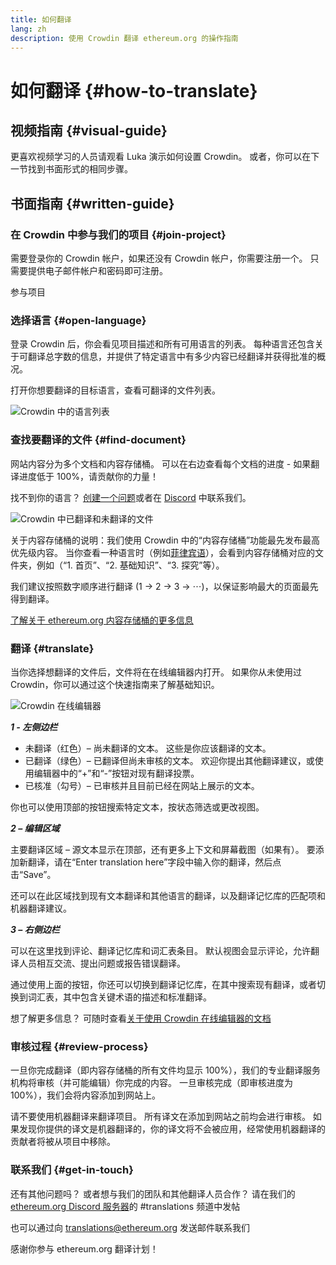 ```yaml
---
title: 如何翻译
lang: zh
description: 使用 Crowdin 翻译 ethereum.org 的操作指南
---
```


# 如何翻译 {#how-to-translate}

## 视频指南 {#visual-guide}

更喜欢视频学习的人员请观看 Luka 演示如何设置 Crowdin。 或者，你可以在下一节找到书面形式的相同步骤。

<YouTube id="Ii7bYhanLs4" />

## 书面指南 {#written-guide}

### 在 Crowdin 中参与我们的项目 {#join-project}

需要登录你的 Crowdin 帐户，如果还没有 Crowdin 帐户，你需要注册一个。 只需要提供电子邮件帐户和密码即可注册。

<ButtonLink href="https://crowdin.com/project/ethereum-org/">
  参与项目
</ButtonLink>

### 选择语言 {#open-language}

登录 Crowdin 后，你会看见项目描述和所有可用语言的列表。 每种语言还包含关于可翻译总字数的信息，并提供了特定语言中有多少内容已经翻译并获得批准的概况。

打开你想要翻译的目标语言，查看可翻译的文件列表。

![Crowdin 中的语言列表](./list-of-languages.png)

### 查找要翻译的文件 {#find-document}

网站内容分为多个文档和内容存储桶。 可以在右边查看每个文档的进度 - 如果翻译进度低于 100%，请贡献你的力量！

找不到你的语言？ [创建一个问题](https://github.com/ethereum/ethereum-org-website/issues/new/choose)或者在 [Discord](/discord/) 中联系我们。

![Crowdin 中已翻译和未翻译的文件](./crowdin-files.png)

关于内容存储桶的说明：我们使用 Crowdin 中的“内容存储桶”功能最先发布最高优先级内容。 当你查看一种语言时（例如[菲律宾语](https://crowdin.com/project/ethereum-org/fil#)），会看到内容存储桶对应的文件夹，例如（“1. 首页”、“2. 基础知识”、“3. 探究”等）。

我们建议按照数字顺序进行翻译 (1 → 2 → 3 → ⋯)，以保证影响最大的页面最先得到翻译。

[了解关于 ethereum.org 内容存储桶的更多信息](/contributing/translation-program/content-buckets/)

### 翻译 {#translate}

当你选择想翻译的文件后，文件将在在线编辑器内打开。 如果你从未使用过 Crowdin，你可以通过这个快速指南来了解基础知识。

![Crowdin 在线编辑器](./online-editor.png)

**_1 - 左侧边栏_**

- 未翻译（红色）– 尚未翻译的文本。 这些是你应该翻译的文本。
- 已翻译（绿色）– 已翻译但尚未审核的文本。 欢迎你提出其他翻译建议，或使用编辑器中的“+”和“-”按钮对现有翻译投票。
- 已核准（勾号）– 已审核并且目前已经在网站上展示的文本。

你也可以使用顶部的按钮搜索特定文本，按状态筛选或更改视图。

**_2 – 编辑区域_**

主要翻译区域 – 源文本显示在顶部，还有更多上下文和屏幕截图（如果有）。 要添加新翻译，请在“Enter translation here”字段中输入你的翻译，然后点击“Save”。

还可以在此区域找到现有文本翻译和其他语言的翻译，以及翻译记忆库的匹配项和机器翻译建议。

**_3 – 右侧边栏_**

可以在这里找到评论、翻译记忆库和词汇表条目。 默认视图会显示评论，允许翻译人员相互交流、提出问题或报告错误翻译。

通过使用上面的按钮，你还可以切换到翻译记忆库，在其中搜索现有翻译，或者切换到词汇表，其中包含关键术语的描述和标准翻译。

想了解更多信息？ 可随时查看[关于使用 Crowdin 在线编辑器的文档](https://support.crowdin.com/online-editor/)

### 审核过程 {#review-process}

一旦你完成翻译（即内容存储桶的所有文件均显示 100%），我们的专业翻译服务机构将审核（并可能编辑）你完成的内容。 一旦审核完成（即审核进度为 100%），我们会将内容添加到网站上。

<Alert variant="update">
<Emoji text=":warning:" className="text-4xl"/>
<AlertContent>
  请不要使用机器翻译来翻译项目。 所有译文在添加到网站之前均会进行审核。 如果发现你提供的译文是机器翻译的，你的译文将不会被应用，经常使用机器翻译的贡献者将被从项目中移除。
</AlertContent>
</Alert>

### 联系我们 {#get-in-touch}

还有其他问题吗？ 或者想与我们的团队和其他翻译人员合作？ 请在我们的 [ethereum.org Discord 服务器](/discord/)的 #translations 频道中发帖

也可以通过向 translations@ethereum.org 发送邮件联系我们

感谢你参与 ethereum.org 翻译计划！
